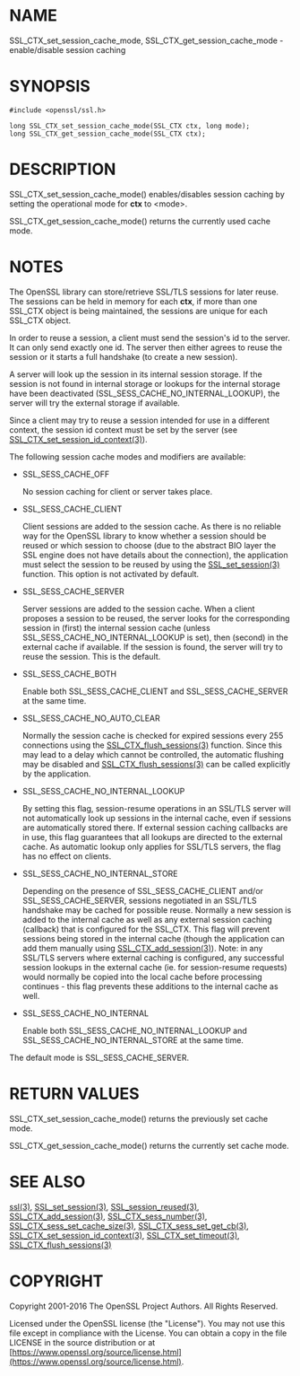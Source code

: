 # NAME

SSL\_CTX\_set\_session\_cache\_mode, SSL\_CTX\_get\_session\_cache\_mode - enable/disable session caching

# SYNOPSIS

    #include <openssl/ssl.h>

    long SSL_CTX_set_session_cache_mode(SSL_CTX ctx, long mode);
    long SSL_CTX_get_session_cache_mode(SSL_CTX ctx);

# DESCRIPTION

SSL\_CTX\_set\_session\_cache\_mode() enables/disables session caching
by setting the operational mode for **ctx** to &lt;mode>.

SSL\_CTX\_get\_session\_cache\_mode() returns the currently used cache mode.

# NOTES

The OpenSSL library can store/retrieve SSL/TLS sessions for later reuse.
The sessions can be held in memory for each **ctx**, if more than one
SSL\_CTX object is being maintained, the sessions are unique for each SSL\_CTX
object.

In order to reuse a session, a client must send the session's id to the
server. It can only send exactly one id.  The server then either
agrees to reuse the session or it starts a full handshake (to create a new
session).

A server will look up the session in its internal session storage. If the
session is not found in internal storage or lookups for the internal storage
have been deactivated (SSL\_SESS\_CACHE\_NO\_INTERNAL\_LOOKUP), the server will try
the external storage if available.

Since a client may try to reuse a session intended for use in a different
context, the session id context must be set by the server (see
[SSL\_CTX\_set\_session\_id\_context(3)](http://man.he.net/man3/SSL_CTX_set_session_id_context)).

The following session cache modes and modifiers are available:

- SSL\_SESS\_CACHE\_OFF

    No session caching for client or server takes place.

- SSL\_SESS\_CACHE\_CLIENT

    Client sessions are added to the session cache. As there is no reliable way
    for the OpenSSL library to know whether a session should be reused or which
    session to choose (due to the abstract BIO layer the SSL engine does not
    have details about the connection), the application must select the session
    to be reused by using the [SSL\_set\_session(3)](http://man.he.net/man3/SSL_set_session)
    function. This option is not activated by default.

- SSL\_SESS\_CACHE\_SERVER

    Server sessions are added to the session cache. When a client proposes a
    session to be reused, the server looks for the corresponding session in (first)
    the internal session cache (unless SSL\_SESS\_CACHE\_NO\_INTERNAL\_LOOKUP is set),
    then (second) in the external cache if available. If the session is found, the
    server will try to reuse the session.  This is the default.

- SSL\_SESS\_CACHE\_BOTH

    Enable both SSL\_SESS\_CACHE\_CLIENT and SSL\_SESS\_CACHE\_SERVER at the same time.

- SSL\_SESS\_CACHE\_NO\_AUTO\_CLEAR

    Normally the session cache is checked for expired sessions every
    255 connections using the
    [SSL\_CTX\_flush\_sessions(3)](http://man.he.net/man3/SSL_CTX_flush_sessions) function. Since
    this may lead to a delay which cannot be controlled, the automatic
    flushing may be disabled and
    [SSL\_CTX\_flush\_sessions(3)](http://man.he.net/man3/SSL_CTX_flush_sessions) can be called
    explicitly by the application.

- SSL\_SESS\_CACHE\_NO\_INTERNAL\_LOOKUP

    By setting this flag, session-resume operations in an SSL/TLS server will not
    automatically look up sessions in the internal cache, even if sessions are
    automatically stored there. If external session caching callbacks are in use,
    this flag guarantees that all lookups are directed to the external cache.
    As automatic lookup only applies for SSL/TLS servers, the flag has no effect on
    clients.

- SSL\_SESS\_CACHE\_NO\_INTERNAL\_STORE

    Depending on the presence of SSL\_SESS\_CACHE\_CLIENT and/or SSL\_SESS\_CACHE\_SERVER,
    sessions negotiated in an SSL/TLS handshake may be cached for possible reuse.
    Normally a new session is added to the internal cache as well as any external
    session caching (callback) that is configured for the SSL\_CTX. This flag will
    prevent sessions being stored in the internal cache (though the application can
    add them manually using [SSL\_CTX\_add\_session(3)](http://man.he.net/man3/SSL_CTX_add_session)). Note:
    in any SSL/TLS servers where external caching is configured, any successful
    session lookups in the external cache (ie. for session-resume requests) would
    normally be copied into the local cache before processing continues - this flag
    prevents these additions to the internal cache as well.

- SSL\_SESS\_CACHE\_NO\_INTERNAL

    Enable both SSL\_SESS\_CACHE\_NO\_INTERNAL\_LOOKUP and
    SSL\_SESS\_CACHE\_NO\_INTERNAL\_STORE at the same time.

The default mode is SSL\_SESS\_CACHE\_SERVER.

# RETURN VALUES

SSL\_CTX\_set\_session\_cache\_mode() returns the previously set cache mode.

SSL\_CTX\_get\_session\_cache\_mode() returns the currently set cache mode.

# SEE ALSO

[ssl(3)](http://man.he.net/man3/ssl), [SSL\_set\_session(3)](http://man.he.net/man3/SSL_set_session),
[SSL\_session\_reused(3)](http://man.he.net/man3/SSL_session_reused),
[SSL\_CTX\_add\_session(3)](http://man.he.net/man3/SSL_CTX_add_session),
[SSL\_CTX\_sess\_number(3)](http://man.he.net/man3/SSL_CTX_sess_number),
[SSL\_CTX\_sess\_set\_cache\_size(3)](http://man.he.net/man3/SSL_CTX_sess_set_cache_size),
[SSL\_CTX\_sess\_set\_get\_cb(3)](http://man.he.net/man3/SSL_CTX_sess_set_get_cb),
[SSL\_CTX\_set\_session\_id\_context(3)](http://man.he.net/man3/SSL_CTX_set_session_id_context),
[SSL\_CTX\_set\_timeout(3)](http://man.he.net/man3/SSL_CTX_set_timeout),
[SSL\_CTX\_flush\_sessions(3)](http://man.he.net/man3/SSL_CTX_flush_sessions)

# COPYRIGHT

Copyright 2001-2016 The OpenSSL Project Authors. All Rights Reserved.

Licensed under the OpenSSL license (the "License").  You may not use
this file except in compliance with the License.  You can obtain a copy
in the file LICENSE in the source distribution or at
[https://www.openssl.org/source/license.html](https://www.openssl.org/source/license.html).
